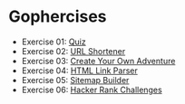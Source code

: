 # Gophercises

* Exercise 01: [Quiz](./quiz)
* Exercise 02: [URL Shortener](./url-shortener)
* Exercise 03: [Create Your Own Adventure](./cyoa)
* Exercise 04: [HTML Link Parser](./html-link-parser)
* Exercise 05: [Sitemap Builder](./sitemap)
* Exercise 06: [Hacker Rank Challenges](./hacker-rank)